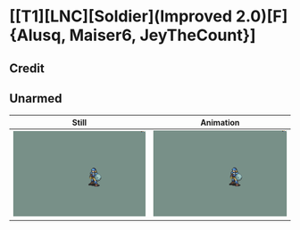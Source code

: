 # [\[T1\]\[LNC\]\[Soldier\]\(Improved 2.0\)\[F\]{Alusq, Maiser6, JeyTheCount}]

## Credit


	
## Unarmed

| Still | Animation |
| :---: | :-------: |
| ![Unarmed still](./Unarmed_000.png) | ![Unarmed animation](./Unarmed.gif) |

